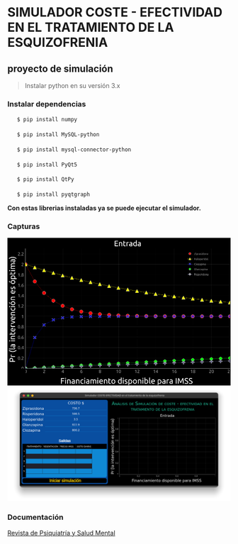 
# SIMULADOR COSTE - EFECTIVIDAD EN EL TRATAMIENTO DE LA ESQUIZOFRENIA

## proyecto de simulación 

> Instalar python en su versión 3.x

### Instalar dependencias
```bash
   $ pip install numpy

   $ pip install MySQL-python

   $ pip install mysql-connector-python

   $ pip install PyQt5

   $ pip install QtPy

   $ pip install pyqtgraph
```

**Con estas librerias instaladas ya se puede ejecutar el simulador.**
### Capturas
![plot](Plot.png)
![my app pyqt5](app.png)

### Documentación
[Revista de Psiquiatría y Salud Mental](13141288_alt.pdf)
